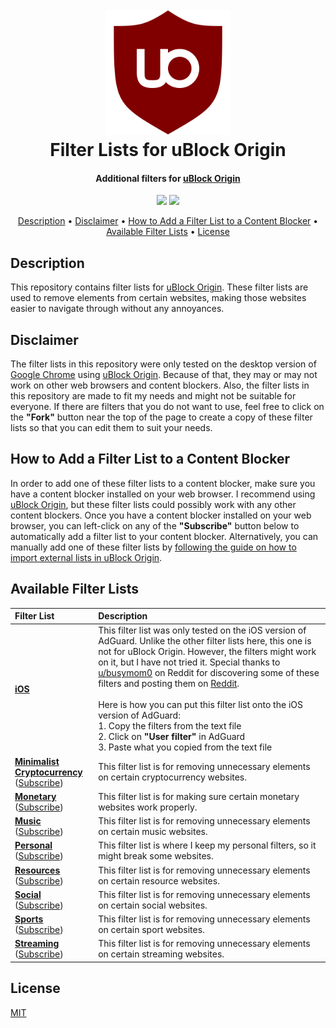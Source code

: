 <h1 align="center">
  <br>
    <img src="https://github.com/MrBukLau/filter-lists-for-ublock-origin/raw/master/images/uBlock%20Origin%20Logo.png" width="200">
  <br>
  Filter Lists for uBlock Origin
  <br>
</h1>

<h4 align="center">
  Additional filters for 
  <a href="https://github.com/gorhill/uBlock" target="_blank">uBlock Origin</a>
</h4>

<p align="center">
  <a href="https://github.com/MrBukLau/filter-lists-for-ublock-origin/blob/master/LICENSE.md"><img src="https://img.shields.io/badge/License-MIT-blue.svg"></a>
  <a href="https://github.com/gorhill/uBlock/wiki/Static-filter-syntax"><img src="https://img.shields.io/badge/Syntax-uBlock Origin Static-red.svg"></a>
</p>

<p align="center">
  <a href="#description">Description</a> •
  <a href="#disclaimer">Disclaimer</a> •
  <a href="#how-to-add-a-filter-list-to-a-content-blocker">How to Add a Filter List to a Content Blocker</a> •
  <a href="#available-filter-lists">Available Filter Lists</a> •
  <a href="#license">License</a>
</p>

## Description
This repository contains filter lists for [uBlock Origin](https://github.com/gorhill/uBlock). These filter lists are used to remove elements from certain websites, making those websites easier to navigate through without any annoyances.

## Disclaimer
The filter lists in this repository were only tested on the desktop version of [Google Chrome](https://www.google.com/chrome/) using [uBlock Origin](https://chrome.google.com/webstore/detail/ublock-origin/cjpalhdlnbpafiamejdnhcphjbkeiagm). Because of that, they may or may not work on other web browsers and content blockers. Also, the filter lists in this repository are made to fit my needs and might not be suitable for everyone. If there are filters that you do not want to use, feel free to click on the **"Fork"** button near the top of the page to create a copy of these filter lists so that you can edit them to suit your needs.

## How to Add a Filter List to a Content Blocker
In order to add one of these filter lists to a content blocker, make sure you have a content blocker installed on your web browser. I recommend using [uBlock Origin](https://github.com/gorhill/uBlock), but these filter lists could possibly work with any other content blockers. Once you have a content blocker installed on your web browser, you can left-click on any of the **"Subscribe"** button below to automatically add a filter list to your content blocker. Alternatively, you can manually add one of these filter lists by [following the guide on how to import external lists in uBlock Origin](https://github.com/gorhill/uBlock/wiki/Filter-lists-from-around-the-web).

## Available Filter Lists
| **Filter List**               | **Description**                                                         |
|:------------------------------|:------------------------------------------------------------------------|
| **[iOS](https://github.com/MrBukLau/filter-lists-for-ublock-origin/blob/master/filter_lists/iosfilterlist.txt)** | This filter list was only tested on the iOS version of AdGuard. Unlike the other filter lists here, this one is not for uBlock Origin. However, the filters might work on it, but I have not tried it. Special thanks to [u/busymom0](https://www.reddit.com/user/busymom0) on Reddit for discovering some of these filters and posting them on [Reddit](https://www.reddit.com/r/apple/comments/av3frt/i_figured_out_a_way_to_permanently_hide_the_4/). </br></br> Here is how you can put this filter list onto the iOS version of AdGuard: </br> 1. Copy the filters from the text file </br> 2. Click on **"User filter"** in AdGuard </br> 3. Paste what you copied from the text file
| **[Minimalist Cryptocurrency](https://github.com/MrBukLau/filter-lists-for-ublock-origin/blob/master/filter_lists/minimalistcryptocurrencyfilterlist.txt)** <br> ([Subscribe][Minimalist Cryptocurrency Subscribe]) | This filter list is for removing unnecessary elements on certain cryptocurrency websites.
| **[Monetary](https://github.com/MrBukLau/filter-lists-for-ublock-origin/blob/master/filter_lists/monetaryfilterlist.txt)** <br> ([Subscribe][Monetary Subscribe]) | This filter list is for making sure certain monetary websites work properly.
| **[Music](https://github.com/MrBukLau/filter-lists-for-ublock-origin/blob/master/filter_lists/musicfilterlist.txt)** <br> ([Subscribe][Music Subscribe]) | This filter list is for removing unnecessary elements on certain music websites.
| **[Personal](https://github.com/MrBukLau/filter-lists-for-ublock-origin/blob/master/filter_lists/personalfilterlist.txt)** <br> ([Subscribe][Personal Subscribe]) | This filter list is where I keep my personal filters, so it might break some websites.
| **[Resources](https://github.com/MrBukLau/filter-lists-for-ublock-origin/blob/master/filter_lists/resourcesfilterlist.txt)** <br> ([Subscribe][Resource Subscribe]) | This filter list is for removing unnecessary elements on certain resource websites.
| **[Social](https://github.com/MrBukLau/filter-lists-for-ublock-origin/blob/master/filter_lists/socialfilterlist.txt)** <br> ([Subscribe][Social Subscribe]) | This filter list is for removing unnecessary elements on certain social websites.
| **[Sports](https://github.com/MrBukLau/filter-lists-for-ublock-origin/blob/master/filter_lists/sportsfilterlist.txt)** <br> ([Subscribe][Sports Subscribe]) | This filter list is for removing unnecessary elements on certain sport websites.
| **[Streaming](https://github.com/MrBukLau/filter-lists-for-ublock-origin/blob/master/filter_lists/streamingfilterlist.txt)** <br> ([Subscribe][Streaming Subscribe]) | This filter list is for removing unnecessary elements on certain streaming websites.

<!-- Subscription List -->
[Minimalist Cryptocurrency Subscribe]: https://subscribe.adblockplus.org/?location=https://raw.githubusercontent.com/MrBukLau/filter-lists-for-ublock-origin/master/filter_lists/minimalistcryptocurrencyfilterlist.txt&title=Minimalist%20Cryptocurrency%20Filter%20List
[Monetary Subscribe]: https://subscribe.adblockplus.org/?location=https://raw.githubusercontent.com/MrBukLau/filter-lists-for-ublock-origin/master/filter_lists/monetaryfilterlist.txt&title=Monetary%20Filter%20List
[Music Subscribe]: https://subscribe.adblockplus.org/?location=https://raw.githubusercontent.com/MrBukLau/filter-lists-for-ublock-origin/master/filter_lists/musicfilterlist.txt&title=Music%20Filter%20List
[Personal Subscribe]: https://subscribe.adblockplus.org/?location=https://raw.githubusercontent.com/MrBukLau/filter-lists-for-ublock-origin/master/filter_lists/personalfilterlist.txt&title=Personal%20Filter%20List
[Resource Subscribe]: https://subscribe.adblockplus.org/?location=https://raw.githubusercontent.com/MrBukLau/filter-lists-for-ublock-origin/master/filter_lists/resourcesfilterlist.txt&title=Resources%20Filter%20List
[Social Subscribe]: https://subscribe.adblockplus.org/?location=https://raw.githubusercontent.com/MrBukLau/filter-lists-for-ublock-origin/master/filter_lists/socialfilterlist.txt&title=Social%20Filter%20List
[Sports Subscribe]: https://subscribe.adblockplus.org/?location=https://raw.githubusercontent.com/MrBukLau/filter-lists-for-ublock-origin/master/filter_lists/sportsfilterlist.txt&title=Sports%20Filter%20List
[Streaming Subscribe]: https://subscribe.adblockplus.org/?location=https://raw.githubusercontent.com/MrBukLau/filter-lists-for-ublock-origin/master/filter_lists/streamingfilterlist.txt&title=Streaming%20Filter%20List

## License
[MIT](https://github.com/MrBukLau/filter-lists-for-ublock-origin/blob/master/LICENSE.md)
